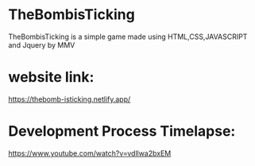 # TheBombisTicking
TheBombisTicking is a simple game made using HTML,CSS,JAVASCRIPT and Jquery by MMV

# website link:
https://thebomb-isticking.netlify.app/

# Development Process Timelapse:
https://www.youtube.com/watch?v=vdllwa2bxEM
